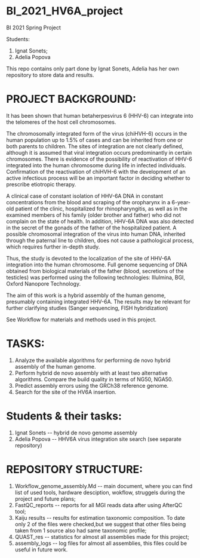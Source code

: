 # BI_2021_HV6A_project
BI 2021 Spring Project

Students:
1) Ignat Sonets;
2) Adelia Popova

This repo contains only part done by Ignat Sonets, Adelia has her own repository to store data and results.

# PROJECT BACKGROUND:

It has been shown that human betaherpesvirus 6 (HHV-6) can integrate into the telomeres of the host cell chromosomes.
 
The chromosomally integrated form of the virus (chiHVH-6) occurs in the human population up to 1.5% of cases and can be inherited from one or both parents to children. The sites of integration are not clearly defined, although it is assumed that viral integration occurs predominantly in certain chromosomes. There is evidence of the possibility of reactivation of HHV-6 integrated into the human chromosome during life in infected individuals. Confirmation of the reactivation of chiHVH-6 with the development of an active infectious process will be an important factor in deciding whether to prescribe etiotropic therapy.

A clinical case of constant isolation of HHV-6A DNA in constant concentrations from the blood and scraping of the oropharynx in a 6-year-old patient of the clinic, hospitalized for rhinopharyngitis, as well as in the examined members of his family (older brother and father) who did not complain on the state of health. In addition, HHV-6A DNA was also detected in the secret of the gonads of the father of the hospitalized patient. A possible chromosomal integration of the virus into human DNA, inherited through the paternal line to children, does not cause a pathological process, which requires further in-depth study.

Thus, the study is devoted to the localization of the site of HHV-6A integration into the human chromosome. Full genome sequencing of DNA obtained from biological materials of the father (blood, secretions of the testicles) was performed using the following technologies: Illulmina, BGI, Oxford Nanopore Technology.

The aim of this work is a hybrid assembly of the human genome, presumably containing integrated HHV-6A. The results may be relevant for further clarifying studies (Sanger sequencing, FISH hybridization)

See Workflow for materials and methods used in this project.

# TASKS:

1. Analyze the available algorithms for performing de novo hybrid assembly of the human genome.
2. Perform hybrid de novo assembly with at least two alternative algorithms. Compare the build quality in terms of NG50, NGA50.
3. Predict assembly errors using the GRCh38 reference genome.
4. Search for the site of the HV6A insertion.

# Students & their tasks:

1) Ignat Sonets -- hybrid de novo genome assembly
2) Adelia Popova -- HHV6A virus integration site search (see separate repository)

# REPOSITORY STRUCTURE:
1) Workflow_genome_assembly.Md -- main document, where you can find list of used tools, hardware desciption, wokflow, struggels during the project and future plans;
2) FastQC_reports -- reports for all MGI reads data after using AfterQC tool;
3) Kaiju results -- results for estimation taxonomic composition. To date only 2 of the files were checked,but we suggest that other files being taken from 1 source also had same taxonomic profile;
4) QUAST_res -- statistics for almost all assemblies made for this project;
5) assembly_logs -- log files for almost all assemblies, this files could be useful in future work.

